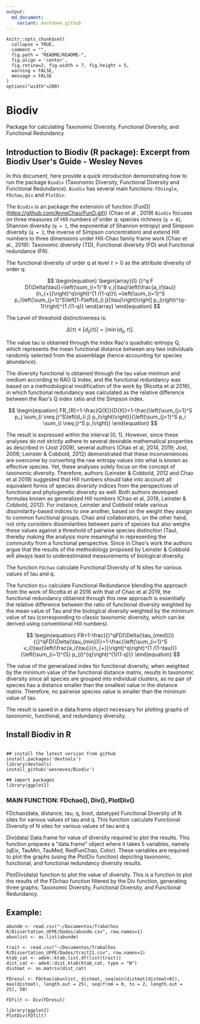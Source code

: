```yaml
---
output:
  md_document:
    variant: markdown_github
---
```


```{r, include=FALSE}
knitr::opts_chunk$set(
  collapse = TRUE,
  comment = "",
  fig.path = "README/README-",
  fig.align = 'center',
  fig.retina=2, fig.width = 7, fig.height = 5,
  warning = FALSE,
  message = FALSE
)
options("width"=200)
```

# Biodiv

Package for calculating Taxonomic Diversity, Functional Diversity, and Functional Redundancy

## Introduction to Biodiv (R package): Excerpt from Biodiv User's Guide - Wesley Neves

In this document, here provide a quick introduction demonstrating how to run the package `Biodiv` (Taxonomic Diversity, Functional Diversity and Functional Redundance). `Biodiv` has several main functions: `FDsingle`, `FDchao`, `Div` and `PlotDiv`.

The `Biodiv` is an package the extension of function [FunD] ([https://github.com/AnneChao/FunD.git)](https://github.com/AnneChao/FunD.git)) (Chao et al , 2019) `Biodiv` focuses on three measures of Hill numbers of order q: species richness (`q = 0`), Shannon diversity (`q = 1`, the exponential of Shannon entropy) and Simpson diversity (`q = 2`, the inverse of Simpson concentration) and extend Hill numbers to three dimensions under Hill-Chao family frame work (Chao et al., 2019): Taxonomic diversity (TD), Functional diversity (FD) and Functional redundance (FR).

The functional diversity of order q at level $\tau>0$ as the attribute diversity of order q:

$$
\begin{equation} \begin{array}{l} {}^q F D(\Delta(\tau))=\left(\sum_{i=1}^8 v_i(\tau)\left(\frac{a_i(\tau)}{n_{+}}\right)^q\right)^{1 /(1-q)}\\ =\left(\sum_{i=1}^S p_i\left(\sum_{j=1}^S\left[1-f\left(d_{i j}(\tau)\right)\right] p_j\right)^{q-1}\right)^{1 /(1-q)} \end{array} \end{equation}
$$

The Level of threshold distinctiveness is:

$$
\begin{equation} \Delta(\tau) \equiv\left[d_{i j}(\tau)\right]=\left[\min \left(d_{i j}, \tau\right)\right] . \end{equation}
$$

The value tau is obtained through the index Rao's quadratic entropy Q, which represents the mean functional distance between any two individuals randomly selected from the assemblage (hence accounting for species abundance).

The diversity functional is obtained through the tau value minimun and medium according to RAO Q index, and the functional redundancy was based on a methodological modification of the work by (Ricotta et al 2016), in which functional redundancy was calculated as the relative difference between the Rao's Q index ratio and the Simpson index.

$$
\begin{equation} FR_{R}=1-\frac{Q(X)}{D(X)}=1-\frac{\left(\sum_{j=1}^S p_j \sum_{i \neq j}^S\left(d_{i j} p_i\right)\right)}{\left(\sum_{j=1}^S p_i \sum_{i \neq j}^S p_i\right)} \end{equation}
$$

The result is expressed within the interval [0, 1]. However, since these analyses do not strictly adhere to several desirable mathematical properties as described in (Jost 2009), several authors (Chao et al, 2014, 2019; Jost, 2006; Leinster & Cobbold, 2012) demonstrated that these inconveniences are overcome by converting the raw entropy values into what is known as effective species. Yet, these analyses solely focus on the concept of taxonomic diversity. Therefore, authors (Leinster & Cobbold, 2012 and Chao et al 2019) suggested that Hill numbers should take into account all equivalent forms of species diversity indices from the perspectives of functional and phylogenetic diversity as well. Both authors developed formulas known as generalized Hill numbers (Chao et al, 2019, Leinster & Cobbold, 2012). For instance, Leinster and Cobbold relate various dissimilarity-based indices to one another, based on the weight they assign to common functional groups. Chao and collaborators, on the other hand, not only considers dissimilarities between pairs of species but also weighs these values against a threshold of pairwise species distinction (Tau), thereby making the analysis more meaningful in representing the community from a functional perspective. Since in Chao's work the authors argue that the results of the methodology proposed by Leinster & Cobbold will always lead to underestimated measurements of biological diversity.

The function `FDchao` calculate Functional Diversity of N sites for various values of tau and q.

The function `Div` calculate Functional Redundance blending the approach from the work of Ricotta et al 2016 with that of Chao et al 2019, the functional redundancy obtained through this new approach is essentially the relative difference between the ratio of functional diversity weighted by the mean value of Tau and the biological diversity weighted by the minimum value of tau (corresponding to classic taxonomic diversity, which can be derived using conventional Hill numbers).

$$
\begin{equation} FR=1-\frac{{}^qFD(\Delta(\tau_{med}))}{{}^qFD(\Delta(\tau_{min}))}=1-\frac{\left(\sum_{i=1}^S v_i(\tau)\left(\frac{a_i(\tau)}{n_{+}}\right)^q\right)^{1 /(1-\tau)}}{\left(\sum_{i=1}^{S} p_{i}^{q}\right)^{1/(1-q)}} \end{equation}
$$

The value of the generalized index for functional diversity, when weighted by the minimum value of the functional distance matrix, results in taxonomic diversity since all species are grouped into individual clusters, as no pair of species has a distance smaller than the smallest value in the distance matrix. Therefore, no pairwise species value is smaller than the minimum value of tau.

The result is saved in a data.frame object necessary for plotting graphs of taxonomic, functional, and redundancy diversity.

## Install Biodiv in R

```{r install, eval=FALSE}

## install the latest version from github
install.packages('devtools')
library(devtools)
install_github('wesneves/Biodiv')

## import packages
library(ggplot2)
```

### MAIN FUNCTION: FDchao(), Div(), PlotDiv()

FDchao(data, distance, tau, q, boot, datatype) Functional Diversity of N sites for various values of tau and q. This function calculate Functional Diversity of N sites for various values of tau and q

Div(data) Data.frame for value of diversity required to plot the results. This function prepares a "data.frame" object where it takes 5 variables, namely (qEix, TauMin, TauMed, RedFunChao, Color). These variables are required to plot the graphs (using the PlotDiv function) depicting taxonomic, functional, and functional redundancy diversity results.

PlotDiv(data) function to plot the value of diversity. This is a function to plot the results of the FDchao function filtered by the Div function, generating three graphs: Taxonomic Diversity, Functional Diversity, and Functional Redundancy.

## Example:

```{r}
abundm <- read.csv("~/Documentos/Trabalhos R/Dissertation_UFPE/Dados/abundm.csv", row.names=1)
abunlist <- as.list(abundm)

trait <- read.csv("~/Documentos/Trabalhos R/Dissertation_UFPE/Dados/trait21.csv", row.names=1)
ktab_cat <- ade4::ktab.list.df(list(trait))
dist_cat <- ade4::dist.ktab(ktab_cat, type = "N")
distmat <- as.matrix(dist_cat)

FDresul <- FDchao(abunlist, distmat, seq(min(distmat[distmat>0]), max(distmat), length.out = 25), seq(from = 0, to = 2, length.out = 25), 50)

FDfilt <- Div(FDresul)

library(ggplot2)
PlotDiv(FDfilt)
```
